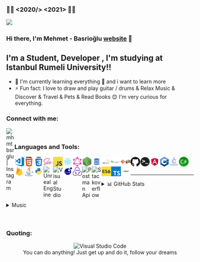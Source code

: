 

### 🎄🎉 <2020/> <2021>  🎉🎄


<img src="https://img.shields.io/github/followers/mhmtbsrglu0?color=000000&label=Follow%20me%20on%20github&logo=Github&logoColor=000000&style=for-the-badge" />

### Hi there, I'm Mehmet - Basrioğlu [website] 👋


## I'm a Student, Developer , I'm studying at Istanbul Rumeli University!!

- 🌱 I'm currently learning everything 🤣 and i want to learn more
- ⚡ Fun fact: I love to draw and play guitar / drums & Relax Music &  Discover & Travel & Pets &  Read Books 😊 I'm very curious for everything.


### Connect with me:

[<img align="left" alt="mhmtbsrglu | Instagram" width="22px" src="https://cdn.jsdelivr.net/npm/simple-icons@v3/icons/instagram.svg" />][instagram]

<br />

### Languages and Tools:

<img align="left" alt="Visual Studio Code" width="26px" src="https://raw.githubusercontent.com/github/explore/80688e429a7d4ef2fca1e82350fe8e3517d3494d/topics/visual-studio-code/visual-studio-code.png" />
<img align="left" alt="HTML5" width="26px" src="https://raw.githubusercontent.com/github/explore/80688e429a7d4ef2fca1e82350fe8e3517d3494d/topics/html/html.png" />
<img align="left" alt="CSS3" width="26px" src="https://raw.githubusercontent.com/github/explore/80688e429a7d4ef2fca1e82350fe8e3517d3494d/topics/css/css.png" />
<img align="left" alt="Sass" width="26px" src="https://raw.githubusercontent.com/github/explore/80688e429a7d4ef2fca1e82350fe8e3517d3494d/topics/sass/sass.png" />
<img align="left" alt="JavaScript" width="26px" src="https://raw.githubusercontent.com/github/explore/80688e429a7d4ef2fca1e82350fe8e3517d3494d/topics/javascript/javascript.png" />
<img align="left" alt="React" width="26px" src="https://raw.githubusercontent.com/github/explore/80688e429a7d4ef2fca1e82350fe8e3517d3494d/topics/react/react.png" />

<img align="left" alt="GraphQL" width="26px" src="https://raw.githubusercontent.com/github/explore/80688e429a7d4ef2fca1e82350fe8e3517d3494d/topics/graphql/graphql.png" />
<img align="left" alt="Node.js" width="26px" src="https://raw.githubusercontent.com/github/explore/80688e429a7d4ef2fca1e82350fe8e3517d3494d/topics/nodejs/nodejs.png" />

<img align="left" alt="SQL" width="26px" src="https://raw.githubusercontent.com/github/explore/80688e429a7d4ef2fca1e82350fe8e3517d3494d/topics/sql/sql.png" />
<img align="left" alt="MySQL" width="26px" src="https://raw.githubusercontent.com/github/explore/80688e429a7d4ef2fca1e82350fe8e3517d3494d/topics/mysql/mysql.png" />
<img align="left" alt="MongoDB" width="26px" src="https://raw.githubusercontent.com/github/explore/80688e429a7d4ef2fca1e82350fe8e3517d3494d/topics/mongodb/mongodb.png" />
<img align="left" alt="Git" width="26px" src="https://raw.githubusercontent.com/github/explore/80688e429a7d4ef2fca1e82350fe8e3517d3494d/topics/git/git.png" />
<img align="left" alt="GitHub" width="26px" src="https://raw.githubusercontent.com/github/explore/78df643247d429f6cc873026c0622819ad797942/topics/github/github.png" />
<img align="left" alt="Terminal" width="26px" src="https://raw.githubusercontent.com/github/explore/80688e429a7d4ef2fca1e82350fe8e3517d3494d/topics/terminal/terminal.png" />

<img align="left" alt="Angular JS" width="26px" src="https://raw.githubusercontent.com/github/explore/80688e429a7d4ef2fca1e82350fe8e3517d3494d/topics/angular/angular.png" />

<img align="left" alt="C++" width="26px" src="https://raw.githubusercontent.com/github/explore/80688e429a7d4ef2fca1e82350fe8e3517d3494d/topics/cpp/cpp.png" />
<img align="left" alt="C" width="26px" src="https://raw.githubusercontent.com/github/explore/80688e429a7d4ef2fca1e82350fe8e3517d3494d/topics/c/c.png" />
<img align="left" alt="C#" width="26px" src="https://raw.githubusercontent.com/github/explore/80688e429a7d4ef2fca1e82350fe8e3517d3494d/topics/csharp/csharp.png" />

<img align="left" alt="Firebase" width="26px" src="https://raw.githubusercontent.com/github/explore/80688e429a7d4ef2fca1e82350fe8e3517d3494d/topics/firebase/firebase.png" />


<img align="left" alt="Java" width="26px" src="https://raw.githubusercontent.com/github/explore/80688e429a7d4ef2fca1e82350fe8e3517d3494d/topics/java/java.png" />

<img align="left" alt="Python" width="26px" src="https://raw.githubusercontent.com/github/explore/80688e429a7d4ef2fca1e82350fe8e3517d3494d/topics/python/python.png" />

<img align="left" alt="Unreal Engine" width="26px" src="https://user-images.githubusercontent.com/75476607/103643802-523e3880-4f66-11eb-9f55-681790d0e9f0.png" />

<img align="left" alt="Visual Studio" width="26px" src="https://user-images.githubusercontent.com/75476607/103643922-89ace500-4f66-11eb-86bf-74ba0b0f65fb.png" />


<img align="left" alt="Lua" width="26px" src="https://raw.githubusercontent.com/github/explore/80688e429a7d4ef2fca1e82350fe8e3517d3494d/topics/lua/lua.png" />

<img align="left" alt="Redux" width="26px" src="https://raw.githubusercontent.com/github/explore/80688e429a7d4ef2fca1e82350fe8e3517d3494d/topics/redux/redux.png" />

<img align="left" alt="Postman Api" width="26px" src="https://user-images.githubusercontent.com/75476607/103651748-1b225400-4f73-11eb-8a7c-29b339de3a25.png" />

<img align="left" alt="Stackoverflow" width="26px" src="https://user-images.githubusercontent.com/75476607/103651762-1d84ae00-4f73-11eb-976a-40e2eb98fd6b.png" />

<img align="left" alt="ES6" width="26px" src="https://raw.githubusercontent.com/github/explore/80688e429a7d4ef2fca1e82350fe8e3517d3494d/topics/es6/es6.png" />

<img align="left" alt="TypeScript" width="26px" src="https://raw.githubusercontent.com/github/explore/80688e429a7d4ef2fca1e82350fe8e3517d3494d/topics/typescript/typescript.png" />
<img align="left" alt="JQuery" width="26px" src="https://raw.githubusercontent.com/github/explore/80688e429a7d4ef2fca1e82350fe8e3517d3494d/topics/jquery/jquery.png" />


<br />
<br />

---




<details>
  <summary>📊 GitHub Stats</summary>


  <img align="left" alt="codeSTACKr's GitHub Stats" src="https://github-readme-stats.codestackr.vercel.app/api?username=mhmtbsrglu0&show_icons=true&hide_border=true" />

</details>
<br />
<br />
<details>
  <summary>Music</summary>

 
  <a href="https://www.youtube.com/watch?v=Qzw6A2WC5Qo"> Skillet Feel Invincible </a>
  <br/>
    <a href="https://www.youtube.com/watch?v=nSzDOKA4Fh0"> maNga Fly To Stay Alive </a>
      <br/>
        <a href="https://www.youtube.com/watch?v=mk48xRzuNvA">The Script - Hall of Fame (Official Video) ft. will.i.am </a>
        <br/>
        <a href="https://www.youtube.com/watch?v=dfk6i41GCNo"> Fall Out Boy Centuries </a>
  </details>
  <br/>
<br />

### Quoting:
<p align="center">

<img  alt="Visual Studio Code" width="250px" src="https://user-images.githubusercontent.com/75476607/103645544-37b98e80-4f69-11eb-8393-e5bb40e9f4bd.png" />


<br/>
You can do anything! Just get up and do it, follow your dreams


</p>



[website]: https://github.com/mhmtbsrglu0
[instagram]: https://www.instagram.com/mhmtbsrglu/
